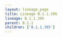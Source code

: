 ```yaml
---
layout: lineage_page
title: Lineage B.1.1.395
lineage: B.1.1.395
parent: B.1.1
children: ['B.1.1.395']
---
```

